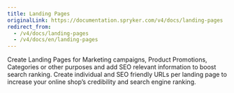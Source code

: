 ```yaml
---
title: Landing Pages
originalLink: https://documentation.spryker.com/v4/docs/landing-pages
redirect_from:
  - /v4/docs/landing-pages
  - /v4/docs/en/landing-pages
---
```


Create Landing Pages for Marketing campaigns, Product Promotions, Categories or other purposes and add SEO relevant information to boost search ranking. Create individual and SEO friendly URLs per landing page to increase your online shop’s credibility and search engine ranking.
